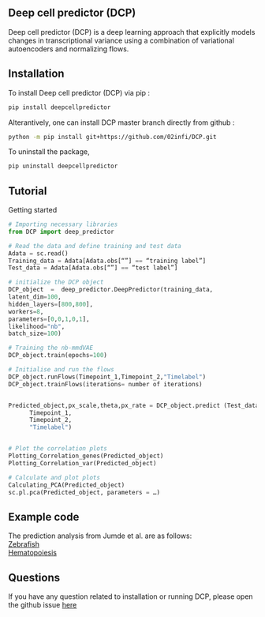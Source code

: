 ## Deep cell predictor (DCP)
Deep cell predictor (DCP) is a deep learning approach that explicitly models changes in transcriptional variance using a combination of variational autoencoders and normalizing flows.   

## Installation
To install Deep cell predictor (DCP) via pip : 

```bash
pip install deepcellpredictor
```
Alterantively, one can install DCP master branch directly from github :
```bash
python -m pip install git+https://github.com/02infi/DCP.git
```
To uninstall the package,
```bash
pip uninstall deepcellpredictor
```

## Tutorial

Getting started 
```python
# Importing necessary libraries
from DCP import deep_predictor

# Read the data and define training and test data
Adata = sc.read()
Training_data = Adata[Adata.obs[“”] == “training label”]
Test_data = Adata[Adata.obs[“”] == “test label”]

# initialize the DCP object
DCP_object  =  deep_predictor.DeepPredictor(training_data,
latent_dim=100,
hidden_layers=[800,800],
workers=8,
parameters=[0,0,1,0,1],
likelihood="nb",
batch_size=100)

# Training the nb-mmdVAE 
DCP_object.train(epochs=100)

# Initialise and run the flows
DCP_object.runFlows(Timepoint_1,Timepoint_2,"Timelabel")
DCP_object.trainFlows(iterations= number of iterations)


Predicted_object,px_scale,theta,px_rate = DCP_object.predict (Test_data,
      Timepoint_1,
      Timepoint_2,
      "Timelabel")


# Plot the correlation plots 
Plotting_Correlation_genes(Predicted_object)
Plotting_Correlation_var(Predicted_object)

# Calculate and plot plots
Calculating_PCA(Predicted_object)
sc.pl.pca(Predicted_object, parameters = …)

```


## Example code 
The prediction analysis from Jumde et al. are as follows:   
[Zebrafish](https://nbviewer.org/github/02infi/DCP/tree/main/python_notebooks/zebrafish/)   
[Hematopoiesis](https://nbviewer.org/github/02infi/DCP/tree/main/python_notebooks/hematopoiesis/With_all_genes/)



## Questions 
If you have any question related to installation or running DCP, please open the github issue [here](https://github.com/02infi/DCP/issues/new)
 
